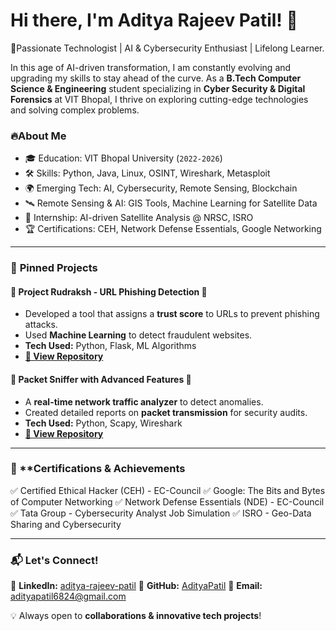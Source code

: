 # Hi there, I'm Aditya Rajeev Patil! 👋

🚀Passionate Technologist | AI & Cybersecurity Enthusiast | Lifelong Learner.

In this age of AI-driven transformation, I am constantly evolving and upgrading my skills to stay ahead of the curve. As a **B.Tech Computer Science & Engineering** student specializing in **Cyber Security & Digital Forensics** at VIT Bhopal, I thrive on exploring cutting-edge technologies and solving complex problems.

### 🔥About Me
- 🎓 Education: VIT Bhopal University (`2022-2026`)
- 🛠  Skills: Python, Java, Linux, OSINT, Wireshark, Metasploit
- 🌍  Emerging Tech: AI, Cybersecurity, Remote Sensing, Blockchain
- 🛰   Remote Sensing & AI: GIS Tools, Machine Learning for Satellite Data
- 💼  Internship: AI-driven Satellite Analysis @ NRSC, ISRO
- 🏆  Certifications: CEH, Network Defense Essentials, Google Networking

---

### 📌 **Pinned Projects**
#### 🚀 Project Rudraksh - URL Phishing Detection 🔗
- Developed a tool that assigns a **trust score** to URLs to prevent phishing attacks.
- Used **Machine Learning** to detect fraudulent websites.
- **Tech Used:** Python, Flask, ML Algorithms
- **[🔗 View Repository](https://github.com/AdityaPatil/Project-Rudraksh)**

#### 📡 Packet Sniffer with Advanced Features 📶
- A **real-time network traffic analyzer** to detect anomalies.
- Created detailed reports on **packet transmission** for security audits.
- **Tech Used:** Python, Scapy, Wireshark
- **[🔗 View Repository](https://github.com/AdityaPatil/Packet-Sniffer)**

---

### 📜 **Certifications & Achievements
✅ Certified Ethical Hacker (CEH) - EC-Council
✅ Google: The Bits and Bytes of Computer Networking
✅ Network Defense Essentials (NDE) - EC-Council
✅ Tata Group - Cybersecurity Analyst Job Simulation
✅ ISRO - Geo-Data Sharing and Cybersecurity

---

### 📬 Let's Connect!
🔗 **LinkedIn:** [aditya-rajeev-patil](https://linkedin.com/in/aditya-rajeev-patil-549728250)
🔗 **GitHub:** [AdityaPatil](https://github.com/AdityaPatil)
📧 **Email:** adityapatil6824@gmail.com

💡 Always open to **collaborations & innovative tech projects**!

